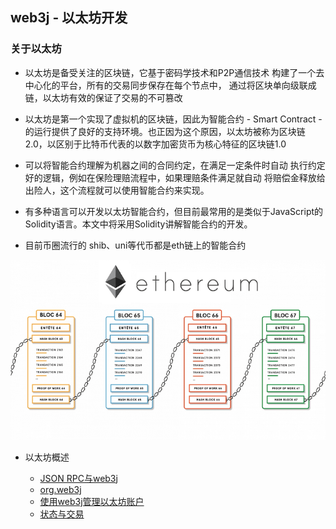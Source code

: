 ## web3j - 以太坊开发  

### 关于以太坊

* 以太坊是备受关注的区块链，它基于密码学技术和P2P通信技术 构建了一个去中心化的平台，所有的交易同步保存在每个节点中， 通过将区块单向级联成链，以太坊有效的保证了交易的不可篡改


* 以太坊是第一个实现了虚拟机的区块链，因此为智能合约 - Smart Contract - 的运行提供了良好的支持环境。也正因为这个原因，以太坊被称为区块链 2.0，以区别于比特币代表的以数字加密货币为核心特征的区块链1.0


* 可以将智能合约理解为机器之间的合同约定，在满足一定条件时自动 执行约定好的逻辑，例如在保险理赔流程中，如果理赔条件满足就自动 将赔偿金释放给出险人，这个流程就可以使用智能合约来实现。


* 有多种语言可以开发以太坊智能合约，但目前最常用的是类似于JavaScript的 Solidity语言。本文中将采用Solidity讲解智能合约的开发。


* 目前币圈流行的 shib、uni等代币都是eth链上的智能合约


![image-20210607105632073](docs/img/eth_info.png)


* 以太坊概述

    - [JSON RPC与web3j](docs/JSONRPC_web3j.md)  
    - [org.web3j](docs/org.web3j.md)
    - [使用web3j管理以太坊账户](docs/eth_web3j.md)
    - [状态与交易](docs/eth_status_trade.md)
